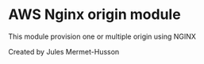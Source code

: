 # AWS Nginx origin module

This module provision one or multiple origin using NGINX

Created by Jules Mermet-Husson